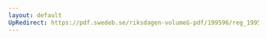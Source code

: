```yaml
---
layout: default
UpRedirect: https://pdf.swedeb.se/riksdagen-volumeG-pdf/199596/reg_199596/reg_199596_0106.pdf
---
```

